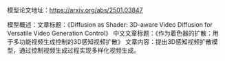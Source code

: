 模型论文地址：https://arxiv.org/abs/2501.03847

模型概述：文章标题：《Diffusion as Shader: 3D-aware Video Diffusion for Versatile Video Generation Control》
中文文章标题：《作为着色器的扩散：用于多功能视频生成控制的3D感知视频扩散》
文章内容：提出3D感知视频扩散模型，通过控制视频生成过程实现多样化视频生成。
